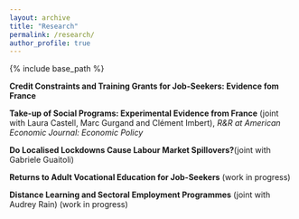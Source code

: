 ```yaml
---
layout: archive
title: "Research"
permalink: /research/
author_profile: true
---
```


{% include base_path %}

**Credit Constraints and Training Grants for Job-Seekers: Evidence fom France**

**Take-up of Social Programs: Experimental Evidence from France** (joint with Laura Castell, Marc Gurgand and Clément Imbert), *R&R at American Economic Journal: Economic Policy*

**Do Localised Lockdowns Cause Labour Market Spillovers?**(joint with Gabriele Guaitoli)

**Returns to Adult Vocational Education for Job-Seekers** (work in progress)

**Distance Learning and Sectoral Employment Programmes** (joint with Audrey Rain) (work in progress)

